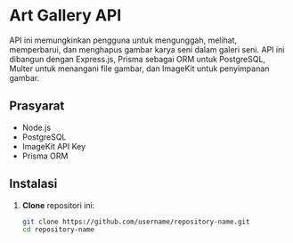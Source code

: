 # Art Gallery API

API ini memungkinkan pengguna untuk mengunggah, melihat, memperbarui, dan menghapus gambar karya seni dalam galeri seni. API ini dibangun dengan Express.js, Prisma sebagai ORM untuk PostgreSQL, Multer untuk menangani file gambar, dan ImageKit untuk penyimpanan gambar.

## Prasyarat

- Node.js
- PostgreSQL
- ImageKit API Key
- Prisma ORM

## Instalasi

1. **Clone** repositori ini:

   ```bash
   git clone https://github.com/username/repository-name.git
   cd repository-name
